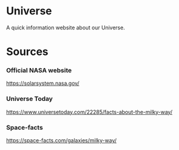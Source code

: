 # Universe

A quick information website about our Universe.

# Sources
### Official NASA website
https://solarsystem.nasa.gov/
### Universe Today
https://www.universetoday.com/22285/facts-about-the-milky-way/
### Space-facts
https://space-facts.com/galaxies/milky-way/

